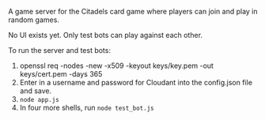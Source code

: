 A game server for the Citadels card game where players can join and play in random games.

No UI exists yet. Only test bots can play against each other.

To run the server and test bots:

1. openssl req -nodes -new -x509 -keyout keys/key.pem -out keys/cert.pem -days 365
2. Enter in a username and password for Cloudant into the config.json file and save.
3. `node app.js`
4. In four more shells, run `node test_bot.js`
